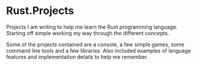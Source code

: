 # Rust.Projects
Projects I am writing to help me learn the Rust programming language.
Starting off simple working my way through the different concepts.

Some of the projects contained are a console, a few simple games,
some command line tools and a few libraries. Also included examples 
of language features and implementation details to help me remember.

